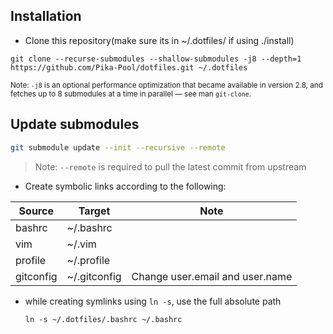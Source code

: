 ## Installation
- Clone this repository(make sure its in ~/.dotfiles/ if using ./install)
```shell
git clone --recurse-submodules --shallow-submodules -j8 --depth=1 https://github.com/Pika-Pool/dotfiles.git ~/.dotfiles
```
<sup>Note: `-j8` is an optional performance optimization that became available in version 2.8, and fetches up to 8 submodules at a time in parallel — see man `git-clone`.</sup>

## Update submodules
```sh
git submodule update --init --recursive --remote
```
> Note: `--remote` is required to pull the latest commit from upstream

- Create symbolic links according to the following:

| Source    	| Target       	| Note                            	|
|-----------	|--------------	|---------------------------------	|
| bashrc    	| ~/.bashrc    	|                                 	|
| vim       	| ~/.vim       	|                                 	|
| profile   	| ~/.profile   	|                                 	|
| gitconfig 	| ~/.gitconfig 	| Change user.email and user.name 	|
- while creating symlinks using `ln -s`, use the full absolute path
	``` shell
	ln -s ~/.dotfiles/.bashrc ~/.bashrc
	```
